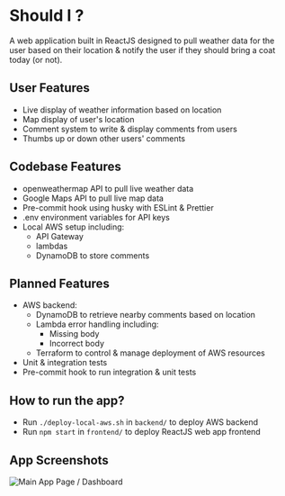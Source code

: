 # Should I ?
A web application built in ReactJS designed to pull weather data for the user based on their location & notify the user if they should bring a coat today (or not).<br>

## User Features

- Live display of weather information based on location
- Map display of user's location
- Comment system to write & display comments from users
- Thumbs up or down other users' comments

## Codebase Features

- openweathermap API to pull live weather data
- Google Maps API to pull live map data
- Pre-commit hook using husky with ESLint & Prettier
- .env environment variables for API keys
- Local AWS setup including:
    - API Gateway
    - lambdas
    - DynamoDB to store comments

## Planned Features

- AWS backend:
    - DynamoDB to retrieve nearby comments based on location 
    - Lambda error handling including:
        - Missing body 
        - Incorrect body
    - Terraform to control & manage deployment of AWS resources
- Unit & integration tests
- Pre-commit hook to run integration & unit tests


## How to run the app?

- Run `./deploy-local-aws.sh` in `backend/` to deploy AWS backend
- Run `npm start` in `frontend/` to deploy ReactJS web app frontend

## App Screenshots

![Main App Page / Dashboard](app-screenshots/dashboard-08-07-2024.png)
